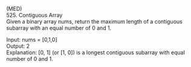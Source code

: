 (MED)<br>525. Contiguous Array<br>
Given a binary array nums, return the maximum length of a contiguous subarray with an equal number of 0 and 1.

Input: nums = [0,1,0]<br>
Output: 2<br>
Explanation: [0, 1] (or [1, 0]) is a longest contiguous subarray with equal number of 0 and 1.

